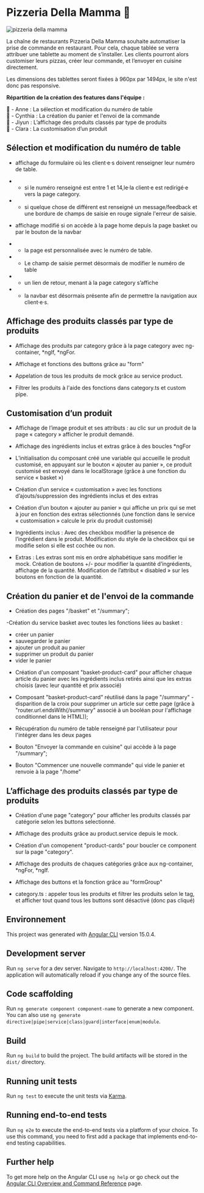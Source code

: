 # Pizzeria Della Mamma 🍕

![pizzeria della mamma](https://github.com/AnneGicquel/pizzeriaDellaMamma/assets/101406252/a3f2a624-aaab-4ca0-9e5d-fa0dcc66a655)

La chaîne de restaurants Pizzeria Della Mamma souhaite automatiser la prise de commande en restaurant. Pour cela, chaque tablée se verra attribuer une tablette au moment de s’installer. Les clients pourront alors customiser leurs pizzas, créer leur commande, et l’envoyer en cuisine directement.

Les dimensions des tablettes seront fixées à 960px par 1494px, le site n'est donc pas responsive.

**Répartition de la création des features dans l'équipe :**

🍕 - Anne : La sélection et modification du numéro de table  
🍕 - Cynthia : La création du panier et l'envoi de la commande  
🍕 - Jiyun : L’affichage des produits classés par type de produits  
🍕 - Clara : La customisation d’un produit  

## Sélection et modification du numéro de table

- affichage du formulaire où les client·e·s doivent renseigner leur numéro de table.
- - si le numéro renseigné est entre 1 et 14,le·la client·e est redirigé·e vers la page category. 
- - si quelque chose de différent est renseigné un message/feedback et une bordure de champs de saisie en rouge signale l'erreur de saisie.

- affichage modifié si on accède à la page home depuis la page basket ou par le bouton de la navbar
- - la page est personnalisée avec le numéro de table. 
- - Le champ de saisie permet désormais de modifier le numéro de table 
- - un lien de retour, menant à la page category s’affiche 
- - la navbar est désormais présente afin de permettre la navigation aux client·e·s.

## Affichage des produits classés par type de produits

- Affichage des produits par category grâce à la page category avec ng-container, *ngIf, *ngFor.

- Affichage et fonctions des buttons grâce au "form"

- Appelation de tous les produits de mock grâce au service product.

- Filtrer les produits à l'aide des fonctions dans category.ts et custom pipe.


## Customisation d’un produit

- Affichage de l’image produit et ses attributs : au clic sur un produit de la page « category » afficher le produit demandé.

- Affichage des ingrédients inclus et extras grâce à des boucles *ngFor

- L’initialisation du composant créé une variable qui accueille le produit customisé, en appuyant sur le bouton « ajouter au panier », ce produit customisé est envoyé dans le localStorage (grâce à une fonction du service « basket »)

- Création d’un service « customisation » avec les fonctions d’ajouts/suppression des ingrédients inclus et des extras 

- Création d’un bouton « ajouter au panier » qui affiche un prix qui se met à jour en fonction des extras sélectionnés (une fonction dans le service « customisation » calcule le prix du produit customisé)

- Ingrédients inclus : Avec des checkbox modifier la présence de l’ingrédient dans le produit. Modification du style de la checkbox qui se modifie selon si elle est cochée ou non.

- Extras : Les extras sont mis en ordre alphabétique sans modifier le mock. Création de boutons +/- pour modifier la quantité d’ingrédients, affichage de la quantité. Modification de l’attribut « disabled » sur les boutons en fonction de la quantité.

## Création du panier et de l'envoi de la commande

- Création des pages "/basket" et "/summary";

-Création du service basket avec toutes les fonctions liées au basket :
 * créer un panier
 * sauvegarder le panier
 * ajouter un produit au panier
 * supprimer un produit du panier
 * vider le panier

- Création d'un composant "basket-product-card" pour afficher chaque article du panier avec les ingrédients inclus retirés ainsi que les extras choisis (avec leur quantité et prix associé)

- Composant "basket-product-card" réutilisé dans la page "/summary" - disparition de la croix pour supprimer un article sur cette page (grâce à  "router.url.endsWith(/summary" associé à un booléan pour l'affichage conditionnel dans le HTML));

- Récupération du numéro de table renseigné par l'utilisateur pour l'intégrer dans les deux pages

- Bouton "Envoyer la commande en cuisine" qui accède à la page "/summary";

- Bouton "Commencer une nouvelle commande" qui vide le panier et renvoie à la page "/home"


## L’affichage des produits classés par type de produits

- Création d'une page "category" pour afficher les produits classés par catégorie selon les buttons selectionné.

- Affichage des produits grâce au product.service depuis le mock.

- Création d'un comopenent "product-cards" pour boucler ce component sur la page "category".

- Affichage des produits de chaques catégories grâce aux ng-container, *ngFor, *ngIf.

- Affichage des buttons et la fonction grâce au "formGroup" 

- category.ts : appeler tous les produits et filtrer les produits selon le tag, et afficher tout quand tous les buttons sont désactivé (donc pas cliqué)


## Environnement
This project was generated with [Angular CLI](https://github.com/angular/angular-cli) version 15.0.4.

## Development server

Run `ng serve` for a dev server. Navigate to `http://localhost:4200/`. The application will automatically reload if you change any of the source files.

## Code scaffolding

Run `ng generate component component-name` to generate a new component. You can also use `ng generate directive|pipe|service|class|guard|interface|enum|module`.

## Build

Run `ng build` to build the project. The build artifacts will be stored in the `dist/` directory.

## Running unit tests

Run `ng test` to execute the unit tests via [Karma](https://karma-runner.github.io).

## Running end-to-end tests

Run `ng e2e` to execute the end-to-end tests via a platform of your choice. To use this command, you need to first add a package that implements end-to-end testing capabilities.

## Further help

To get more help on the Angular CLI use `ng help` or go check out the [Angular CLI Overview and Command Reference](https://angular.io/cli) page.
